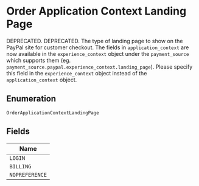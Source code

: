
# Order Application Context Landing Page

DEPRECATED. DEPRECATED. The type of landing page to show on the PayPal site for customer checkout.  The fields in `application_context` are now available in the `experience_context` object under the `payment_source` which supports them (eg. `payment_source.paypal.experience_context.landing_page`). Please specify this field in the `experience_context` object instead of the `application_context` object.

## Enumeration

`OrderApplicationContextLandingPage`

## Fields

| Name |
|  --- |
| `LOGIN` |
| `BILLING` |
| `NOPREFERENCE` |

